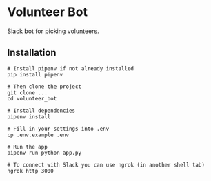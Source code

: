 # Volunteer Bot

Slack bot for picking volunteers.

## Installation

```
# Install pipenv if not already installed
pip install pipenv

# Then clone the project
git clone ...
cd volunteer_bot

# Install dependencies
pipenv install

# Fill in your settings into .env
cp .env.example .env

# Run the app
pipenv run python app.py

# To connect with Slack you can use ngrok (in another shell tab)
ngrok http 3000
```